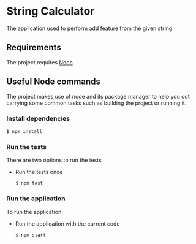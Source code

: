 # String Calculator

The application used to perform add feature from the given string

## Requirements

The project requires [Node](https://nodejs.org/).

## Useful Node commands

The project makes use of node and its package manager to help you out carrying some common tasks such as building the
project or running it.

### Install dependencies

```console
$ npm install
```

### Run the tests

There are two options to run the tests

- Run the tests once

  ```console
  $ npm test
  ```

### Run the application

To run the application.

- Run the application with the current code

  ```console
  $ npm start
  ```